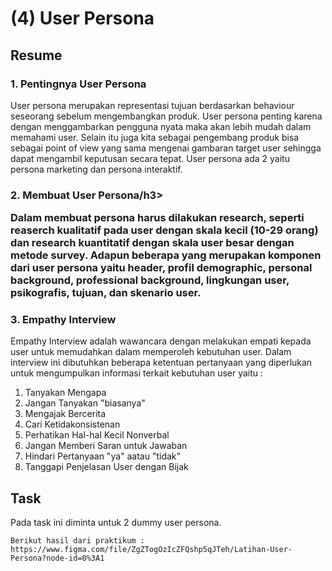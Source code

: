 <h1>(4) User Persona</h1>

<h2>Resume</h2>
<h3>1. Pentingnya User Persona</h3>
<p>
    User persona merupakan representasi tujuan berdasarkan behaviour seseorang sebelum mengembangkan produk. User persona penting karena dengan menggambarkan pengguna nyata maka akan lebih mudah dalam memahami user. Selain itu juga kita sebagai pengembang produk bisa sebagai point of view yang sama mengenai gambaran target user sehingga dapat mengambil keputusan secara tepat. User persona ada 2 yaitu persona marketing dan persona interaktif.
</p>
<h3>2. Membuat User Persona/h3>
<p>
    Dalam membuat persona harus dilakukan research, seperti reaserch kualitatif pada user dengan skala kecil (10-29 orang) dan research kuantitatif dengan skala user besar dengan metode survey. Adapun beberapa yang merupakan komponen dari user persona yaitu header, profil demographic, personal background, professional background, lingkungan user, psikografis, tujuan, dan skenario user.
</p>
<h3>3. Empathy Interview</h3>
<p>
    Empathy Interview adalah wawancara dengan melakukan empati kepada user untuk memudahkan dalam memperoleh kebutuhan user. Dalam interview ini dibutuhkan beberapa ketentuan pertanyaan yang diperlukan untuk mengumpulkan informasi terkait kebutuhan user yaitu :
    <ol>
    <li>Tanyakan Mengapa</li>    
    <li>Jangan Tanyakan "biasanya"</li> 
    <li>Mengajak Bercerita</li> 
    <li>Cari Ketidakonsistenan</li> 
    <li>Perhatikan Hal-hal Kecil Nonverbal</li> 
    <li>Jangan Memberi Saran untuk Jawaban</li> 
    <li>Hindari Pertanyaan "ya" aatau "tidak"</li> 
    <li>Tanggapi Penjelasan User dengan Bijak</li> 
    </ol>
</p>

<h2>Task</h2>
<p>
    Pada task ini diminta untuk 2 dummy user persona.

    Berikut hasil dari praktikum :
    https://www.figma.com/file/ZgZTogOzIcZFQshp5qJTeh/Latihan-User-Persona?node-id=0%3A1

</p>
